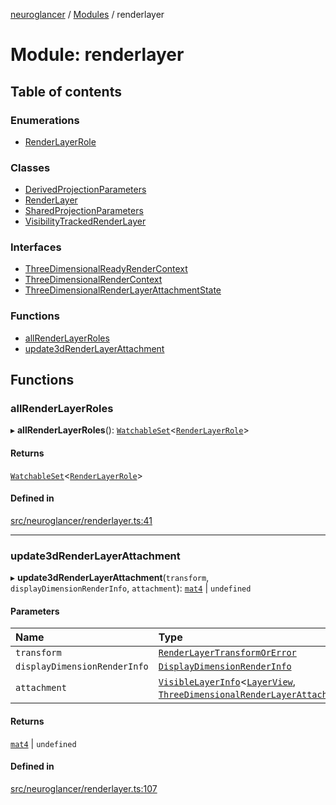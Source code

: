 [neuroglancer](../README.md) / [Modules](../modules.md) / renderlayer

# Module: renderlayer

## Table of contents

### Enumerations

- [RenderLayerRole](../enums/renderlayer.RenderLayerRole.md)

### Classes

- [DerivedProjectionParameters](../classes/renderlayer.DerivedProjectionParameters.md)
- [RenderLayer](../classes/renderlayer.RenderLayer.md)
- [SharedProjectionParameters](../classes/renderlayer.SharedProjectionParameters.md)
- [VisibilityTrackedRenderLayer](../classes/renderlayer.VisibilityTrackedRenderLayer.md)

### Interfaces

- [ThreeDimensionalReadyRenderContext](../interfaces/renderlayer.ThreeDimensionalReadyRenderContext.md)
- [ThreeDimensionalRenderContext](../interfaces/renderlayer.ThreeDimensionalRenderContext.md)
- [ThreeDimensionalRenderLayerAttachmentState](../interfaces/renderlayer.ThreeDimensionalRenderLayerAttachmentState.md)

### Functions

- [allRenderLayerRoles](renderlayer.md#allrenderlayerroles)
- [update3dRenderLayerAttachment](renderlayer.md#update3drenderlayerattachment)

## Functions

### allRenderLayerRoles

▸ **allRenderLayerRoles**(): [`WatchableSet`](../classes/trackable_value.WatchableSet.md)<[`RenderLayerRole`](../enums/renderlayer.RenderLayerRole.md)\>

#### Returns

[`WatchableSet`](../classes/trackable_value.WatchableSet.md)<[`RenderLayerRole`](../enums/renderlayer.RenderLayerRole.md)\>

#### Defined in

[src/neuroglancer/renderlayer.ts:41](https://github.com/ActiveBrainAtlas2/neuroglancer/blob/540617bc/src/neuroglancer/renderlayer.ts#L41)

___

### update3dRenderLayerAttachment

▸ **update3dRenderLayerAttachment**(`transform`, `displayDimensionRenderInfo`, `attachment`): [`mat4`](../classes/axes_lines._internal_.mat4.md) \| `undefined`

#### Parameters

| Name | Type |
| :------ | :------ |
| `transform` | [`RenderLayerTransformOrError`](render_coordinate_transform.md#renderlayertransformorerror) |
| `displayDimensionRenderInfo` | [`DisplayDimensionRenderInfo`](../interfaces/navigation_state.DisplayDimensionRenderInfo.md) |
| `attachment` | [`VisibleLayerInfo`](../classes/layer.VisibleLayerInfo.md)<[`LayerView`](../interfaces/layer.LayerView.md), [`ThreeDimensionalRenderLayerAttachmentState`](../interfaces/renderlayer.ThreeDimensionalRenderLayerAttachmentState.md)\> |

#### Returns

[`mat4`](../classes/axes_lines._internal_.mat4.md) \| `undefined`

#### Defined in

[src/neuroglancer/renderlayer.ts:107](https://github.com/ActiveBrainAtlas2/neuroglancer/blob/540617bc/src/neuroglancer/renderlayer.ts#L107)
